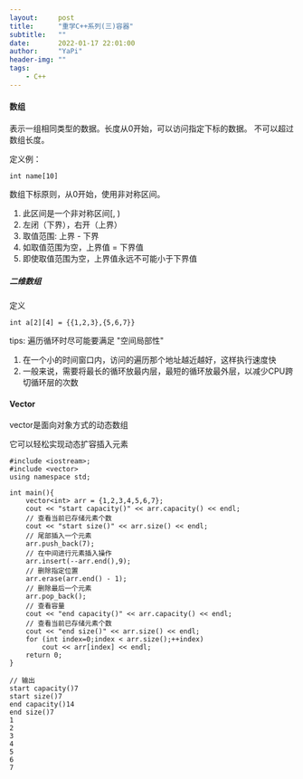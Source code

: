 ```yaml
---
layout:     post
title:      "重学C++系列(三)容器"
subtitle:   ""
date:       2022-01-17 22:01:00
author:     "YaPi"
header-img: ""
tags:
    - C++
---
```


#### 数组
表示一组相同类型的数据。长度从0开始，可以访问指定下标的数据。
不可以超过数组长度。

定义例：

```text
int name[10]
```

数组下标原则，从0开始，使用非对称区间。
1. 此区间是一个非对称区间[, )
2. 左闭（下界），右开（上界）
3. 取值范围: 上界 - 下界
4. 如取值范围为空，上界值 = 下界值
5. 即使取值范围为空，上界值永远不可能小于下界值

##### 二维数组
定义

```text
int a[2][4] = {{1,2,3},{5,6,7}}
```

tips: 遍历循环时尽可能要满足 "空间局部性"
1. 在一个小的时间窗口内，访问的遍历那个地址越近越好，这样执行速度快
2. 一般来说，需要将最长的循环放最内层，最短的循环放最外层，以减少CPU跨切循环层的次数


#### Vector
vector是面向对象方式的动态数组

它可以轻松实现动态扩容插入元素

```text
#include <iostream>;
#include <vector>
using namespace std;

int main(){
    vector<int> arr = {1,2,3,4,5,6,7};
    cout << "start capacity()" << arr.capacity() << endl;
    // 查看当前已存储元素个数
    cout << "start size()" << arr.size() << endl;
    // 尾部插入一个元素
    arr.push_back(7);
    // 在中间进行元素插入操作
    arr.insert(--arr.end(),9);
    // 删除指定位置
    arr.erase(arr.end() - 1);
    // 删除最后一个元素
    arr.pop_back();
    // 查看容量
    cout << "end capacity()" << arr.capacity() << endl;
    // 查看当前已存储元素个数
    cout << "end size()" << arr.size() << endl;
    for (int index=0;index < arr.size();++index)
        cout << arr[index] << endl;
    return 0;
}

// 输出
start capacity()7
start size()7
end capacity()14
end size()7
1
2
3
4
5
6
7
```